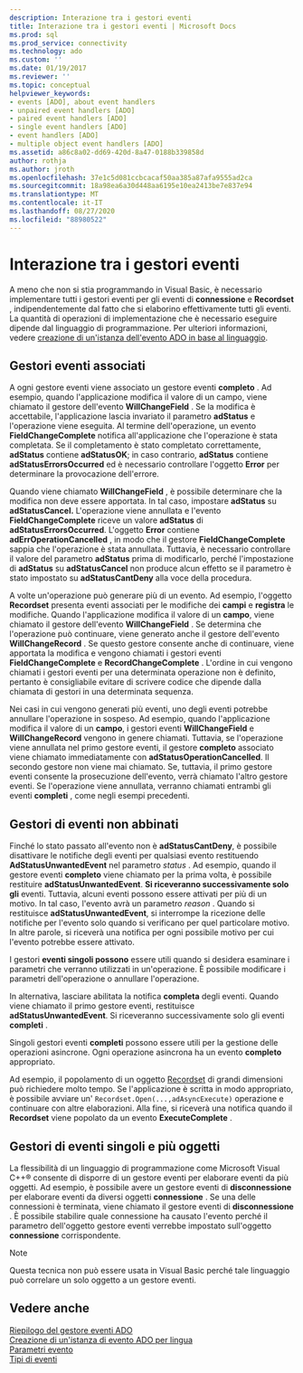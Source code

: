 ```yaml
---
description: Interazione tra i gestori eventi
title: Interazione tra i gestori eventi | Microsoft Docs
ms.prod: sql
ms.prod_service: connectivity
ms.technology: ado
ms.custom: ''
ms.date: 01/19/2017
ms.reviewer: ''
ms.topic: conceptual
helpviewer_keywords:
- events [ADO], about event handlers
- unpaired event handlers [ADO]
- paired event handlers [ADO]
- single event handlers [ADO]
- event handlers [ADO]
- multiple object event handlers [ADO]
ms.assetid: a86c8a02-dd69-420d-8a47-0188b339858d
author: rothja
ms.author: jroth
ms.openlocfilehash: 37e1c5d081ccbcacaf50aa385a87afa9555ad2ca
ms.sourcegitcommit: 18a98ea6a30d448aa6195e10ea2413be7e837e94
ms.translationtype: MT
ms.contentlocale: it-IT
ms.lasthandoff: 08/27/2020
ms.locfileid: "88980522"
---
```

# <a name="how-event-handlers-work-together"></a>Interazione tra i gestori eventi
A meno che non si stia programmando in Visual Basic, è necessario implementare tutti i gestori eventi per gli eventi di **connessione** e **Recordset** , indipendentemente dal fatto che si elaborino effettivamente tutti gli eventi. La quantità di operazioni di implementazione che è necessario eseguire dipende dal linguaggio di programmazione. Per ulteriori informazioni, vedere [creazione di un'istanza dell'evento ADO in base al linguaggio](./ado-event-instantiation-by-language.md).  
  
## <a name="paired-event-handlers"></a>Gestori eventi associati  
 A ogni gestore eventi viene associato un gestore eventi **completo** . Ad esempio, quando l'applicazione modifica il valore di un campo, viene chiamato il gestore dell'evento **WillChangeField** . Se la modifica è accettabile, l'applicazione lascia invariato il parametro **adStatus** e l'operazione viene eseguita. Al termine dell'operazione, un evento **FieldChangeComplete** notifica all'applicazione che l'operazione è stata completata. Se il completamento è stato completato correttamente, **adStatus** contiene **adStatusOK**; in caso contrario, **adStatus** contiene **adStatusErrorsOccurred** ed è necessario controllare l'oggetto **Error** per determinare la provocazione dell'errore.  
  
 Quando viene chiamato **WillChangeField** , è possibile determinare che la modifica non deve essere apportata. In tal caso, impostare **adStatus** su **adStatusCancel.** L'operazione viene annullata e l'evento **FieldChangeComplete** riceve un valore **adStatus** di **adStatusErrorsOccurred**. L'oggetto **Error** contiene **adErrOperationCancelled** , in modo che il gestore **FieldChangeComplete** sappia che l'operazione è stata annullata. Tuttavia, è necessario controllare il valore del parametro **adStatus** prima di modificarlo, perché l'impostazione di **adStatus** su **adStatusCancel** non produce alcun effetto se il parametro è stato impostato su **adStatusCantDeny** alla voce della procedura.  
  
 A volte un'operazione può generare più di un evento. Ad esempio, l'oggetto **Recordset** presenta eventi associati per le modifiche dei **campi** e **registra** le modifiche. Quando l'applicazione modifica il valore di un **campo**, viene chiamato il gestore dell'evento **WillChangeField** . Se determina che l'operazione può continuare, viene generato anche il gestore dell'evento **WillChangeRecord** . Se questo gestore consente anche di continuare, viene apportata la modifica e vengono chiamati i gestori eventi **FieldChangeComplete** e **RecordChangeComplete** . L'ordine in cui vengono chiamati i gestori eventi per una determinata operazione non è definito, pertanto è consigliabile evitare di scrivere codice che dipende dalla chiamata di gestori in una determinata sequenza.  
  
 Nei casi in cui vengono generati più eventi, uno degli eventi potrebbe annullare l'operazione in sospeso. Ad esempio, quando l'applicazione modifica il valore di un **campo**, i gestori eventi **WillChangeField** e **WillChangeRecord** vengono in genere chiamati. Tuttavia, se l'operazione viene annullata nel primo gestore eventi, il gestore **completo** associato viene chiamato immediatamente con **adStatusOperationCancelled**. Il secondo gestore non viene mai chiamato. Se, tuttavia, il primo gestore eventi consente la prosecuzione dell'evento, verrà chiamato l'altro gestore eventi. Se l'operazione viene annullata, verranno chiamati entrambi gli eventi **completi** , come negli esempi precedenti.  
  
## <a name="unpaired-event-handlers"></a>Gestori di eventi non abbinati  
 Finché lo stato passato all'evento non è **adStatusCantDeny**, è possibile disattivare le notifiche degli eventi per qualsiasi evento restituendo **AdStatusUnwantedEvent** nel parametro *status* . Ad esempio, quando il gestore eventi **completo** viene chiamato per la prima volta, è possibile restituire **adStatusUnwantedEvent**. **Si riceveranno successivamente solo gli** eventi. Tuttavia, alcuni eventi possono essere attivati per più di un motivo. In tal caso, l'evento avrà un parametro *reason* . Quando si restituisce **adStatusUnwantedEvent**, si interrompe la ricezione delle notifiche per l'evento solo quando si verificano per quel particolare motivo. In altre parole, si riceverà una notifica per ogni possibile motivo per cui l'evento potrebbe essere attivato.  
  
 I gestori **eventi singoli possono** essere utili quando si desidera esaminare i parametri che verranno utilizzati in un'operazione. È possibile modificare i parametri dell'operazione o annullare l'operazione.  
  
 In alternativa, lasciare abilitata la notifica **completa** degli eventi. Quando viene chiamato il primo gestore eventi, restituisce **adStatusUnwantedEvent**. Si riceveranno successivamente solo gli eventi **completi** .  
  
 Singoli gestori eventi **completi** possono essere utili per la gestione delle operazioni asincrone. Ogni operazione asincrona ha un evento **completo** appropriato.  
  
 Ad esempio, il popolamento di un oggetto [Recordset](../../reference/ado-api/recordset-object-ado.md) di grandi dimensioni può richiedere molto tempo. Se l'applicazione è scritta in modo appropriato, è possibile avviare un' `Recordset.Open(...,adAsyncExecute)` operazione e continuare con altre elaborazioni. Alla fine, si riceverà una notifica quando il **Recordset** viene popolato da un evento **ExecuteComplete** .  
  
## <a name="single-event-handlers-and-multiple-objects"></a>Gestori di eventi singoli e più oggetti  
 La flessibilità di un linguaggio di programmazione come Microsoft Visual C++® consente di disporre di un gestore eventi per elaborare eventi da più oggetti. Ad esempio, è possibile avere un gestore eventi di **disconnessione** per elaborare eventi da diversi oggetti **connessione** . Se una delle connessioni è terminata, viene chiamato il gestore eventi di **disconnessione** . È possibile stabilire quale connessione ha causato l'evento perché il parametro dell'oggetto gestore eventi verrebbe impostato sull'oggetto **connessione** corrispondente.  
  
> [!NOTE]
>  Questa tecnica non può essere usata in Visual Basic perché tale linguaggio può correlare un solo oggetto a un gestore eventi.  
  
## <a name="see-also"></a>Vedere anche  
 [Riepilogo del gestore eventi ADO](./ado-event-handler-summary.md)   
 [Creazione di un'istanza di evento ADO per lingua](./ado-event-instantiation-by-language.md)   
 [Parametri evento](./event-parameters.md)   
 [Tipi di eventi](./types-of-events.md)
